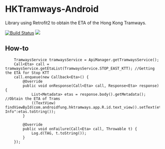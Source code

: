 # HKTramways-Android
Library using Retrofit2 to obtain the ETA of the Hong Kong Tramways.

[![Build Status](https://travis-ci.org/seventhmoon/HKTramways-Android.svg?branch=master)](https://travis-ci.org/seventhmoon/HKTramways-Android)
[![](https://jitpack.io/v/seventhmoon/HKTramways-Android.svg)](https://jitpack.io/#seventhmoon/HKTramways-Android)


## How-to
        TramwaysService tramwaysService = ApiManager.getTramwaysService();
        Call<Eta> call = tramwaysService.getEtaList(TramwaysService.STOP_EAST_KTT); //Getting the ETA for Stop KTT
        call.enqueue(new Callback<Eta>() {
            @Override
            public void onResponse(Call<Eta> call, Response<Eta> response) {
                List<Metadata> etas = response.body().getMetadata(); //Obtain the ETA of Trams
                ((TextView) findViewById(com.androidfung.hktramways.app.R.id.text_view)).setText(etas==null?"No Info":etas.toString());
            }

            @Override
            public void onFailure(Call<Eta> call, Throwable t) {
                Log.d(TAG, t.toString());
            }
        });
